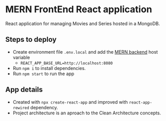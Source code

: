 # MERN FrontEnd React application

React application for managing Movies and Series hosted in a MongoDB.


## Steps to deploy

* Create environment file `.env.local` and add the [MERN backend](https://github.com/lichblitz/mern-backend) host variable
  - ``REACT_APP_BASE_URL=http://localhost:8080``
* Run `npm i` to install dependencies.
* Run `npm start` to run the app

## App details
- Created with `npx create-react-app` and improved with `react-app-rewired` dependency.
- Project architecture is an aproach to the Clean Architecture concepts.
